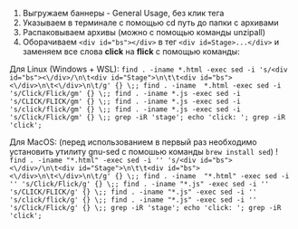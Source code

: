1) Выгружаем баннеры -  General Usage, без клик тега 
2) Указываем в терминале с помощью cd путь до папки с архивами 
3) Распаковываем архивы (можно с помощью команды unzipall)
4) Оборачиваем `<div id="bs"></div>` в тег `<div id=Stage>...</div>`  и заменяем все слова **click** на **flick** c помощью команды: 

Для Linux (Windows + WSL): 
```find . -iname *.html -exec sed -i 's/<div id="bs"><\/div>/\n\t<div id="Stage">\n\t\t<div id="bs"><\/div>\n\t<\/div>\n\t/g' {} \;; find . -iname  *.html -exec sed -i 's/Click/Flick/gm' {} \;; find . -iname *.js -exec sed -i 's/CLICK/FLICK/gm' {} \;; find . -iname *.js -exec sed -i 's/click/flick/gm' {} \;; find . -iname *.js -exec sed -i 's/Click/Flick/gm' {} \;; grep -iR 'stage'; echo 'click: '; grep -iR 'click';```

Для MacOS: (перед использованием в первый раз необходимо установить утилиту gnu-sed с помошью команды ```brew install sed```) !
```find . -iname "*.html" -exec sed -i '' 's/<div id="bs"><\/div>/\n\t<div id="Stage">\n\t\t<div id="bs"><\/div>\n\t<\/div>\n\t/g' {} \;; find . -iname  "*.html" -exec sed -i '' 's/Click/Flick/g' {} \;; find . -iname "*.js" -exec sed -i '' 's/CLICK/FLICK/g' {} \;; find . -iname "*.js" -exec sed -i '' 's/click/flick/g' {} \;; find . -iname "*.js" -exec sed -i '' 's/Click/Flick/g' {} \;; grep -iR 'stage'; echo 'click: '; grep -iR 'click';```

